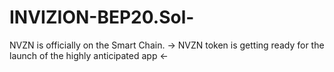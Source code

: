 # INVIZION-BEP20.Sol-
NVZN is officially on the Smart Chain. -> NVZN token is getting ready for the launch of the highly anticipated app &lt;-
